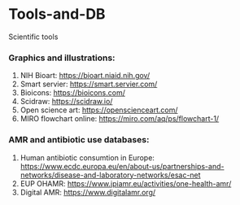 # Tools-and-DB
Scientific tools

### Graphics and illustrations:
1) NIH Bioart: https://bioart.niaid.nih.gov/
2) Smart servier: https://smart.servier.com/
3) Bioicons: https://bioicons.com/
4) Scidraw: https://scidraw.io/
5) Open science art: https://openscienceart.com/
6) MIRO flowchart online: https://miro.com/aq/ps/flowchart-1/


### AMR and antibiotic use databases: 
1) Human antibiotic consumtion in Europe: https://www.ecdc.europa.eu/en/about-us/partnerships-and-networks/disease-and-laboratory-networks/esac-net
2) EUP OHAMR: https://www.jpiamr.eu/activities/one-health-amr/
3) Digital AMR: https://www.digitalamr.org/

